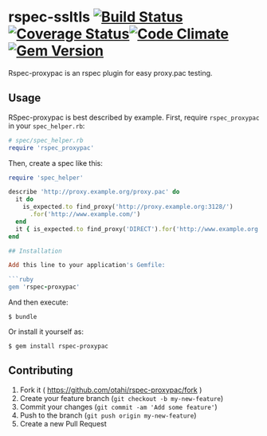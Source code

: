 # rspec-ssltls [![Build Status](https://travis-ci.org/otahi/rspec-proxypac.png?branch=master)](https://travis-ci.org/otahi/rspec-proxypac)[![Coverage Status](https://coveralls.io/repos/otahi/rspec-proxypac/badge.png?branch=master)](https://coveralls.io/r/otahi/rspec-proxypac?branch=master)[![Code Climate](https://codeclimate.com/github/otahi/rspec-proxypac.png)](https://codeclimate.com/github/otahi/rspec-proxypac)[![Gem Version](https://badge.fury.io/rb/rspec-proxypac.png)](http://badge.fury.io/rb/rspec-proxypac)


Rspec-proxypac is an rspec plugin for easy proxy.pac testing.

## Usage

RSpec-proxypac is best described by example. First, require `rspec_proxypac` in your `spec_helper.rb`:

```ruby
# spec/spec_helper.rb
require 'rspec_proxypac'
```

Then, create a spec like this:

```ruby
require 'spec_helper'

describe 'http://proxy.example.org/proxy.pac' do
  it do
    is_expected.to find_proxy('http://proxy.example.org:3128/')
      .for('http://www.example.com/')
  end
  it { is_expected.to find_proxy('DIRECT').for('http://www.example.org') }
end

## Installation

Add this line to your application's Gemfile:

```ruby
gem 'rspec-proxypac'
```

And then execute:

    $ bundle

Or install it yourself as:

    $ gem install rspec-proxypac

## Contributing

1. Fork it ( https://github.com/otahi/rspec-proxypac/fork )
2. Create your feature branch (`git checkout -b my-new-feature`)
3. Commit your changes (`git commit -am 'Add some feature'`)
4. Push to the branch (`git push origin my-new-feature`)
5. Create a new Pull Request

